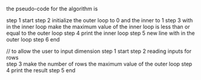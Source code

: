 the pseudo-code for the algorithm is

step 1 start 
step 2 initialize the outer loop to 0 and the inner to 1 
step 3 with in the inner loop make the maximum value of the inner loop is less than or equal to the outer loop
step 4 print the inner loop 
step 5 new line with in  the outer loop 
step 6 end 


// to allow the user to input dimension
step 1 start 
step 2 reading inputs for rows  
step 3 make the number of rows the maximum value of the outer loop 
step 4 print the result 
step 5 end 
